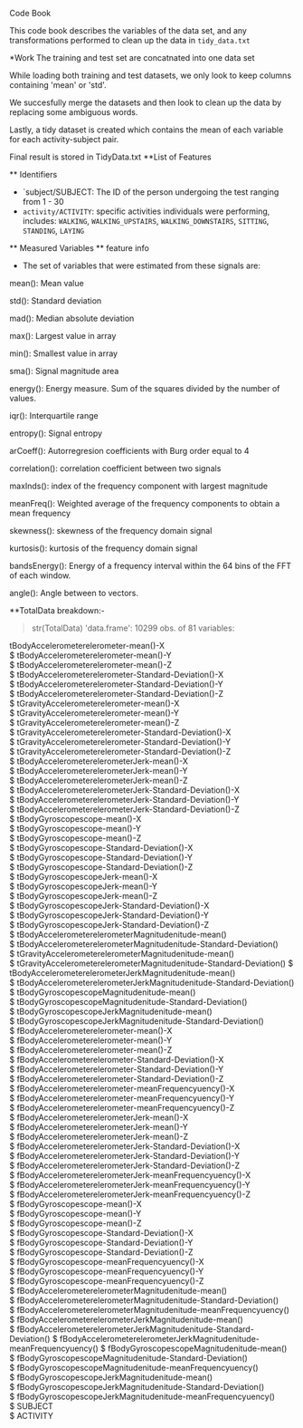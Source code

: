  Code Book

This code book describes the variables of the data set, and any transformations performed to clean up the data in `tidy_data.txt` 

*Work 
The training and test set are concatnated into one data set


While loading both training and test datasets, we only look to keep columns containing 'mean' or 'std'.


We succesfully merge the datasets and then look to clean up the data by replacing some ambiguous words.


Lastly, a tidy dataset is created which contains the mean of each variable for each activity-subject pair.


Final result is stored in TidyData.txt
**List of Features

** Identifiers
* `subject/SUBJECT: The ID of the person undergoing the test ranging from 1 - 30
* `activity/ACTIVITY`: specific activities individuals were performing, includes: `WALKING`, `WALKING_UPSTAIRS`, `WALKING_DOWNSTAIRS`, `SITTING`, `STANDING`, `LAYING`

** Measured Variables
** feature info
* The set of variables that were estimated from these signals are: 

mean(): Mean value

std(): Standard deviation

mad(): Median absolute deviation 

max(): Largest value in array

min(): Smallest value in array

sma(): Signal magnitude area

energy(): Energy measure. Sum of the squares divided by the number of values. 

iqr(): Interquartile range 

entropy(): Signal entropy

arCoeff(): Autorregresion coefficients with Burg order equal to 4

correlation(): correlation coefficient between two signals

maxInds(): index of the frequency component with largest magnitude

meanFreq(): Weighted average of the frequency components to obtain a mean frequency

skewness(): skewness of the frequency domain signal 

kurtosis(): kurtosis of the frequency domain signal 

bandsEnergy(): Energy of a frequency interval within the 64 bins of the FFT of each window.

angle(): Angle between to vectors.

**TotalData breakdown:-

> str(TotalData)
'data.frame':	10299 obs. of  81 variables:

 tBodyAccelerometerelerometer-mean()-X                               
 $ tBodyAccelerometerelerometer-mean()-Y                               
 $ tBodyAccelerometerelerometer-mean()-Z                              
 $ tBodyAccelerometerelerometer-Standard-Deviation()-X                 
 $ tBodyAccelerometerelerometer-Standard-Deviation()-Y                
 $ tBodyAccelerometerelerometer-Standard-Deviation()-Z                 
 $ tGravityAccelerometerelerometer-mean()-X                           
 $ tGravityAccelerometerelerometer-mean()-Y                           
 $ tGravityAccelerometerelerometer-mean()-Z                            
 $ tGravityAccelerometerelerometer-Standard-Deviation()-X              
 $ tGravityAccelerometerelerometer-Standard-Deviation()-Y              
 $ tGravityAccelerometerelerometer-Standard-Deviation()-Z             
 $ tBodyAccelerometerelerometerJerk-mean()-X                           
 $ tBodyAccelerometerelerometerJerk-mean()-Y                          
 $ tBodyAccelerometerelerometerJerk-mean()-Z                         
 $ tBodyAccelerometerelerometerJerk-Standard-Deviation()-X             
 $ tBodyAccelerometerelerometerJerk-Standard-Deviation()-Y             
 $ tBodyAccelerometerelerometerJerk-Standard-Deviation()-Z            
 $ tBodyGyroscopescope-mean()-X                                        
 $ tBodyGyroscopescope-mean()-Y                                        
 $ tBodyGyroscopescope-mean()-Z                                       
 $ tBodyGyroscopescope-Standard-Deviation()-X                         
 $ tBodyGyroscopescope-Standard-Deviation()-Y                          
 $ tBodyGyroscopescope-Standard-Deviation()-Z                          
 $ tBodyGyroscopescopeJerk-mean()-X                                  
 $ tBodyGyroscopescopeJerk-mean()-Y                                  
 $ tBodyGyroscopescopeJerk-mean()-Z                                   
 $ tBodyGyroscopescopeJerk-Standard-Deviation()-X                      
 $ tBodyGyroscopescopeJerk-Standard-Deviation()-Y                      
 $ tBodyGyroscopescopeJerk-Standard-Deviation()-Z                      
 $ tBodyAccelerometerelerometerMagnitudenitude-mean()                  
 $ tBodyAccelerometerelerometerMagnitudenitude-Standard-Deviation()    
 $ tGravityAccelerometerelerometerMagnitudenitude-mean()               
 $ tGravityAccelerometerelerometerMagnitudenitude-Standard-Deviation() 
 $ tBodyAccelerometerelerometerJerkMagnitudenitude-mean()             
 $ tBodyAccelerometerelerometerJerkMagnitudenitude-Standard-Deviation()
 $ tBodyGyroscopescopeMagnitudenitude-mean()                           
 $ tBodyGyroscopescopeMagnitudenitude-Standard-Deviation()             
 $ tBodyGyroscopescopeJerkMagnitudenitude-mean()                      
 $ tBodyGyroscopescopeJerkMagnitudenitude-Standard-Deviation()         
 $ fBodyAccelerometerelerometer-mean()-X                               
 $ fBodyAccelerometerelerometer-mean()-Y                              
 $ fBodyAccelerometerelerometer-mean()-Z                               
 $ fBodyAccelerometerelerometer-Standard-Deviation()-X                 
 $ fBodyAccelerometerelerometer-Standard-Deviation()-Y                
 $ fBodyAccelerometerelerometer-Standard-Deviation()-Z                 
 $ fBodyAccelerometerelerometer-meanFrequencyuency()-X                 
 $ fBodyAccelerometerelerometer-meanFrequencyuency()-Y                
 $ fBodyAccelerometerelerometer-meanFrequencyuency()-Z                
 $ fBodyAccelerometerelerometerJerk-mean()-X                           
 $ fBodyAccelerometerelerometerJerk-mean()-Y                          
 $ fBodyAccelerometerelerometerJerk-mean()-Z                           
 $ fBodyAccelerometerelerometerJerk-Standard-Deviation()-X            
 $ fBodyAccelerometerelerometerJerk-Standard-Deviation()-Y             
 $ fBodyAccelerometerelerometerJerk-Standard-Deviation()-Z            
 $ fBodyAccelerometerelerometerJerk-meanFrequencyuency()-X            
 $ fBodyAccelerometerelerometerJerk-meanFrequencyuency()-Y             
 $ fBodyAccelerometerelerometerJerk-meanFrequencyuency()-Z          
 $ fBodyGyroscopescope-mean()-X                                        
 $ fBodyGyroscopescope-mean()-Y                                       
 $ fBodyGyroscopescope-mean()-Z                                        
 $ fBodyGyroscopescope-Standard-Deviation()-X                         
 $ fBodyGyroscopescope-Standard-Deviation()-Y                          
 $ fBodyGyroscopescope-Standard-Deviation()-Z                         
 $ fBodyGyroscopescope-meanFrequencyuency()-X                          
 $ fBodyGyroscopescope-meanFrequencyuency()-Y                         
 $ fBodyGyroscopescope-meanFrequencyuency()-Z                          
 $ fBodyAccelerometerelerometerMagnitudenitude-mean()                  
 $ fBodyAccelerometerelerometerMagnitudenitude-Standard-Deviation()   
 $ fBodyAccelerometerelerometerMagnitudenitude-meanFrequencyuency()    
 $ fBodyAccelerometerelerometerJerkMagnitudenitude-mean()              
 $ fBodyAccelerometerelerometerJerkMagnitudenitude-Standard-Deviation()
 $ fBodyAccelerometerelerometerJerkMagnitudenitude-meanFrequencyuency()
 $ fBodyGyroscopescopeMagnitudenitude-mean()                           
 $ fBodyGyroscopescopeMagnitudenitude-Standard-Deviation()             
 $ fBodyGyroscopescopeMagnitudenitude-meanFrequencyuency()            
 $ fBodyGyroscopescopeJerkMagnitudenitude-mean()                       
 $ fBodyGyroscopescopeJerkMagnitudenitude-Standard-Deviation()         
 $ fBodyGyroscopescopeJerkMagnitudenitude-meanFrequencyuency()         
 $ SUBJECT                                                             
 $ ACTIVITY                                                           
 
 

 
